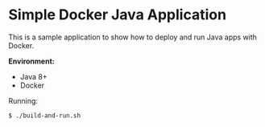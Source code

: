 # Simple Docker Java Application
This is a sample application to show how to deploy and run Java apps with Docker.

**Environment:**
* Java 8+
* Docker

Running:
```
$ ./build-and-run.sh
```
